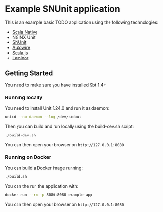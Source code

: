 # Example SNUnit application

This is an example basic TODO application using the following technologies:

* [Scala Native](https://github.com/scala-native/scala-native)
* [NGINX Unit](https://unit.nginx.org/)
* [SNUnit](https://github.com/lolgab/snunit)
* [Autowire](https://github.com/lihaoyi/autowire)
* [Scala.js](https://www.scala-js.org/)
* [Laminar](https://laminar.dev/)

## Getting Started

You need to make sure you have installed Sbt 1.4+

### Running locally

You need to install Unit 1.24.0 and run it as daemon:

```bash
unitd --no-daemon --log /dev/stdout
```

Then you can build and run locally using the build-dev.sh script:

```bash
./build-dev.sh
```

You can then open your browser on `http://127.0.0.1:8080`

### Running on Docker

You can build a Docker image running:

```bash
./build.sh
```

You can the run the application with:

```bash
docker run --rm -p 8080:8080 example-app
```

You can then open your browser on `http://127.0.0.1:8080`
